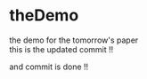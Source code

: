# theDemo
the demo for the tomorrow's paper
<br>
this is the updated commit !!

and commit is done !!
